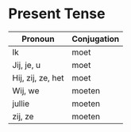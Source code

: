 # Present Tense

| Pronoun           | Conjugation |
| ----------------- | ----------- |
| Ik                | moet        |
| Jij, je, u        | moet        |
| Hij, zij, ze, het | moet        |
| Wij, we           | moeten      |
| jullie            | moeten      |
| zij, ze           | moeten      |
